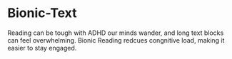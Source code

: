 # Bionic-Text
Reading can be tough with ADHD our minds wander, and long text blocks can feel overwhelming. Bionic Reading redcues congnitive load, making it easier to stay engaged.
